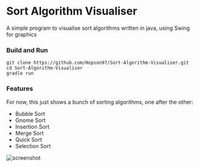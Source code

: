 # Sort Algorithm Visualiser

A simple program to visualise sort algorithms written in java, using Swing for graphics

### Build and Run

```
git clone https://github.com/Hopson97/Sort-Algorithm-Visualiser.git
cd Sort-Algorithm-Visualiser
gradle run
```

### Features

For now, this just shows a bunch of sorting algorithms, one after the other:

* Bubble Sort
* Gnome Sort 
* Insertion Sort 
* Merge Sort 
* Quick Sort 
* Selection Sort

![screenshot](https://i.imgur.com/TMXTcBr.png)